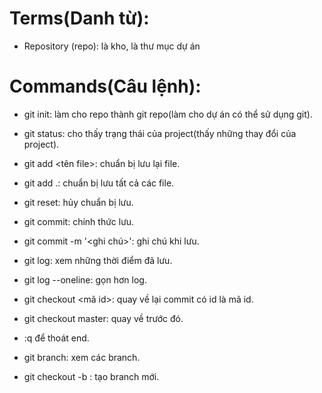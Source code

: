 # Terms(Danh từ):

- Repository (repo): là kho, là thư mục dự án

# Commands(Câu lệnh):

- git init: làm cho repo thành git repo(làm cho dự án có thể sử dụng git).

- git status: cho thấy trạng thái của project(thấy những thay đổi của project).

- git add <tên file>: chuẩn bị lưu lại file.
- git add .: chuẩn bị lưu tất cả các file.
- git reset: hủy chuẩn bị lưu.
- git commit: chính thức lưu.
- git commit -m '<ghi chú>': ghi chú khi lưu.
- git log: xem những thời điểm đã lưu.
- git log --oneline: gọn hơn log.
- git checkout <mã id>: quay về lại commit có id là mã id.
- git checkout master: quay về trước đó.
- :q   để thoát end.
- git branch: xem các branch.
- git checkout -b <branch name>: tạo branch mới.